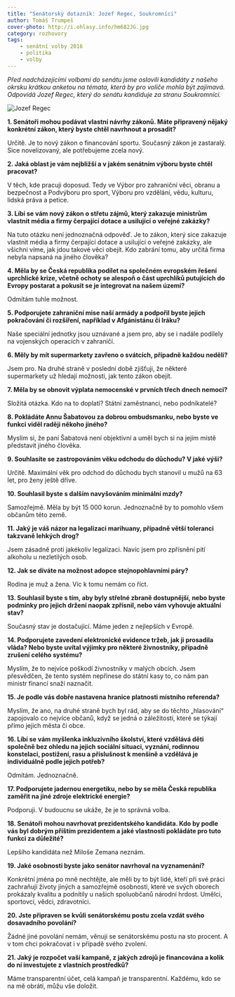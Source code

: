 ```yaml
---
title: "Senátorský dotazník: Jozef Regec, Soukromníci"
author: Tomáš Trumpeš
cover-photo: http://i.ohlasy.info/hm682JG.jpg
category: rozhovory
tags:
    - senátní volby 2016
    - politika
    - volby
---
```


*Před nadcházejícími volbami do senátu jsme oslovili kandidáty z našeho okrsku krátkou anketou na témata, která by pro voliče mohla být zajímavá. Odpovídá Jozef Regec, který do senátu kandiduje za stranu Soukromníci.*

<img src="http://i.ohlasy.info/hm682JG.jpg" alt="Jozef Regec" class="img-responsive img-popup">

**1. Senátoři mohou podávat vlastní návrhy zákonů. Máte připravený nějaký konkrétní zákon, který byste chtěl navrhnout a prosadit?**

Určitě. Je to nový zákon o financování sportu. Současný zákon je zastaralý. Sice novelizovaný, ale potřebujeme zcela nový.

**2. Jaká oblast je vám nejbližší a v jakém senátním výboru byste chtěl pracovat?**

V těch, kde pracuji doposud. Tedy ve Výbor pro zahraniční věci, obranu a bezpečnost a Podvýboru pro sport, Výboru pro vzdělání, vědu, kulturu, lidská práva a petice.

**3. Líbí se vám nový zákon o střetu zájmů, který zakazuje ministrům vlastnit média a firmy čerpající dotace a usilující o veřejné zakázky?**

Na tuto otázku není jednoznačná odpověď. Je to zákon, který sice zakazuje vlastnit média a firmy čerpající dotace a usilující o veřejné zakázky, ale všichni víme, jak jdou takové věci obejít. Kdo zabrání tomu, aby určitá firma nebyla napsaná na jiného člověka?

**4. Měla by se Česká republika podílet na společném evropském řešení uprchlické krize, včetně ochoty se alespoň o část uprchlíků putujících do Evropy postarat a pokusit se je integrovat na našem území?**

Odmítám tuhle možnost.

**5. Podporujete zahraniční mise naší armády a podpořil byste jejich pokračování či rozšíření, například v Afgánistánu či Iráku?**

Naše speciální jednotky jsou uznávané a jsem pro, aby se i nadále podílely na vojenských operacích v zahraničí.

**6. Měly by mít supermarkety zavřeno o svátcích, případně každou neděli?**

Jsem pro. Na druhé straně v poslední době zjišťuji, že některé supermarkety už hledají možnosti, jak tento zákon obejít.

**7. Měla by se obnovit výplata nemocenské v prvních třech dnech nemoci?**

Složitá otázka. Kdo na to doplatí? Státní zaměstnanci, nebo podnikatelé?

**8. Pokládáte Annu Šabatovou za dobrou ombudsmanku, nebo byste ve funkci viděl raději někoho jiného?**

Myslím si, že paní Šabatová není objektivní a uměl bych si na jejím místě představit jiného člověka.

**9. Souhlasíte se zastropováním věku odchodu do důchodu? V jaké výši?**

Určitě. Maximální věk pro odchod do důchodu bych stanovil u mužů na 63 let, pro ženy ještě dříve.

**10. Souhlasil byste s dalším navyšováním minimální mzdy?**

Samozřejmě. Měla by být 15 000 korun. Jednoznačně by to pomohlo všem občanům této země.

**11. Jaký je váš názor na legalizaci marihuany, případně větší toleranci takzvaně lehkých drog?**

Jsem zásadně proti jakékoliv legalizaci. Navíc jsem pro zpřísnění pití alkoholu u nezletilých osob.

**12. Jak se díváte na možnost adopce stejnopohlavními páry?**

Rodina je muž a žena. Víc k tomu nemám co říct.

**13. Souhlasil byste s tím, aby byly střelné zbraně dostupnější, nebo byste podmínky pro jejich držení naopak zpřísnil, nebo vám vyhovuje aktuální stav?**

Současný stav je dostačující. Máme jeden z nejlepších v Evropě.

**14. Podporujete zavedení elektronické evidence tržeb, jak ji prosadila vláda? Nebo byste uvítal výjimky pro některé živnostníky, případně zrušení celého systému?**

Myslím, že to nejvíce poškodí živnostníky v malých obcích. Jsem přesvědčen, že tento systém nepřinese do státní kasy to, co nám pan ministr financí snaží naznačit.

**15. Je podle vás dobře nastavena hranice platnosti místního referenda?**

Myslím, že ano, na druhé straně bych byl rád, aby se do těchto „hlasování“ zapojovalo co nejvíce občanů, když se jedná o záležitosti, které se týkají přímo jejich města či obce.

**16. Líbí se vám myšlenka inkluzivního školství, které vzdělává děti společně bez ohledu na jejich sociální situaci, vyznání, rodinnou konstelaci, postižení, rasu a příslušnost k menšině a vzdělává je individuálně podle jejich potřeb?**

Odmítám. Jednoznačně.

**17. Podporujete jadernou energetiku, nebo by se měla Česká republika zaměřit na jiné zdroje elektrické energie?**

Podporuji. V budoucnu se ukáže, že je to správná volba.

**18. Senátoři mohou navrhovat prezidentského kandidáta. Kdo by podle vás byl dobrým příštím prezidentem a jaké vlastnosti pokládáte pro tuto funkci za důležité?**

Lepšího kandidáta než Miloše Zemana neznám.

**19. Jaké osobnosti byste jako senátor navrhoval na vyznamenání?**

Konkrétní jména po mně nechtějte, ale měli by to být lidé, kteří při své práci zachraňují životy jiných a samozřejmě osobnosti, které ve svých oborech prokázaly kvalitu a podnítily u našich spoluobčanů národní hrdost. Umělci, sportovci, vědci, zdravotníci.

**20. Jste připraven se kvůli senátorskému postu zcela vzdát svého dosavadního povolání?**

Žádné jiné povolání nemám, věnuji se senátorskému postu na sto procent. A v tom chci pokračovat i v případě svého zvolení.

**21. Jaký je rozpočet vaší kampaně, z jakých zdrojů je financována a kolik do ní investujete z vlastních prostředků?**

Máme transparentní účet, celá kampaň je transparentní. Každému, kdo se na mě obrátí, můžu vše doložit.
